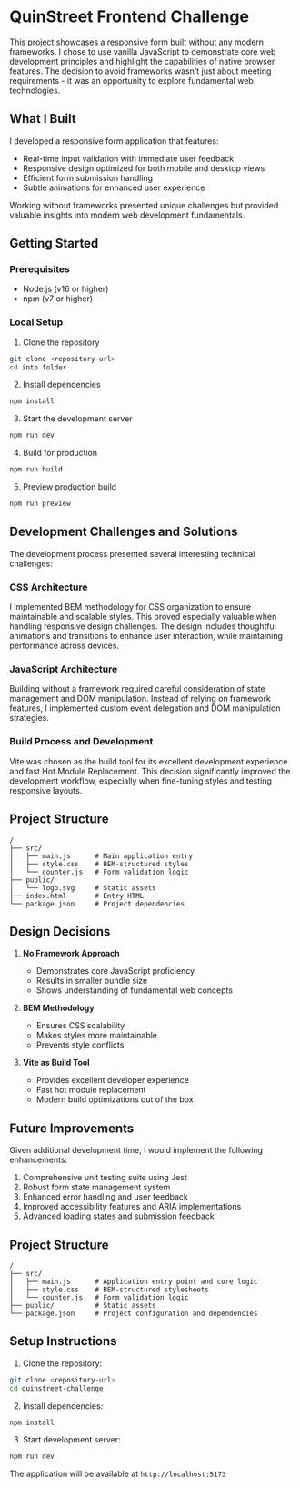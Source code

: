# QuinStreet Frontend Challenge

This project showcases a responsive form built without any modern frameworks. I chose to use vanilla JavaScript to demonstrate core web development principles and highlight the capabilities of native browser features. The decision to avoid frameworks wasn't just about meeting requirements - it was an opportunity to explore fundamental web technologies.

## What I Built

I developed a responsive form application that features:
- Real-time input validation with immediate user feedback
- Responsive design optimized for both mobile and desktop views
- Efficient form submission handling
- Subtle animations for enhanced user experience

Working without frameworks presented unique challenges but provided valuable insights into modern web development fundamentals.

## Getting Started

### Prerequisites

- Node.js (v16 or higher)
- npm (v7 or higher)

### Local Setup

1. Clone the repository
```bash
git clone <repository-url>
cd into folder
```

2. Install dependencies
```bash
npm install
```

3. Start the development server
```bash
npm run dev
```

4. Build for production
```bash
npm run build
```

5. Preview production build
```bash
npm run preview
```

## Development Challenges and Solutions

The development process presented several interesting technical challenges:

### CSS Architecture
I implemented BEM methodology for CSS organization to ensure maintainable and scalable styles. This proved especially valuable when handling responsive design challenges. The design includes thoughtful animations and transitions to enhance user interaction, while maintaining performance across devices.

### JavaScript Architecture
Building without a framework required careful consideration of state management and DOM manipulation. Instead of relying on framework features, I implemented custom event delegation and DOM manipulation strategies.

### Build Process and Development
Vite was chosen as the build tool for its excellent development experience and fast Hot Module Replacement. This decision significantly improved the development workflow, especially when fine-tuning styles and testing responsive layouts.

## Project Structure

```
/
├── src/
│   ├── main.js      # Main application entry
│   ├── style.css    # BEM-structured styles
│   └── counter.js   # Form validation logic
├── public/
│   └── logo.svg     # Static assets
├── index.html       # Entry HTML
└── package.json     # Project dependencies
```

## Design Decisions

1. **No Framework Approach**
   - Demonstrates core JavaScript proficiency
   - Results in smaller bundle size
   - Shows understanding of fundamental web concepts

2. **BEM Methodology**
   - Ensures CSS scalability
   - Makes styles more maintainable
   - Prevents style conflicts

3. **Vite as Build Tool**
   - Provides excellent developer experience
   - Fast hot module replacement
   - Modern build optimizations out of the box

## Future Improvements

Given additional development time, I would implement the following enhancements:
1. Comprehensive unit testing suite using Jest
2. Robust form state management system
3. Enhanced error handling and user feedback
4. Improved accessibility features and ARIA implementations
5. Advanced loading states and submission feedback

## Project Structure
```
/
├── src/
│   ├── main.js      # Application entry point and core logic
│   ├── style.css    # BEM-structured stylesheets
│   └── counter.js   # Form validation logic
├── public/          # Static assets
└── package.json     # Project configuration and dependencies
```

## Setup Instructions

1. Clone the repository:
```bash
git clone <repository-url>
cd quinstreet-challenge
```

2. Install dependencies:
```bash
npm install
```

3. Start development server:
```bash
npm run dev
```

The application will be available at `http://localhost:5173`
